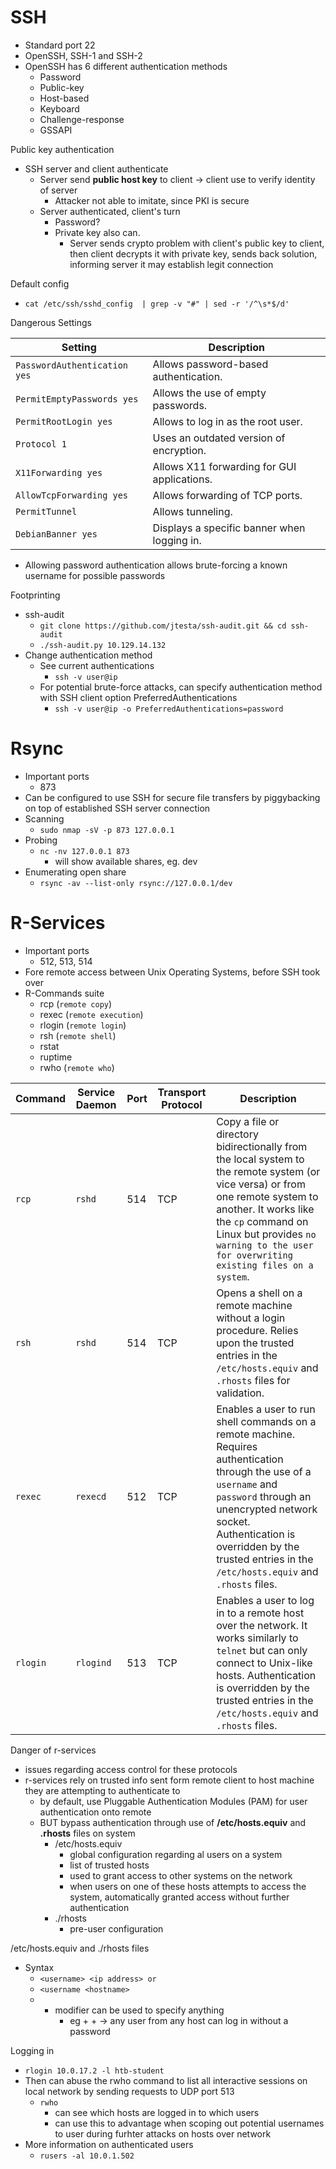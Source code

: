 # SSH
- Standard port 22
- OpenSSH, SSH-1 and SSH-2
- OpenSSH has 6 different authentication methods
	- Password
	- Public-key
	- Host-based
	- Keyboard
	- Challenge-response
	- GSSAPI

Public key authentication
- SSH server and client authenticate
	- Server send **public host key** to client -> client use to verify identity of server
		- Attacker not able to imitate, since PKI is secure
	- Server authenticated, client's turn
		- Password?
		- Private key also can.
			- Server sends crypto problem with client's public key to client, then client decrypts it with private key, sends back solution, informing server it may establish legit connection

Default config
- `cat /etc/ssh/sshd_config  | grep -v "#" | sed -r '/^\s*$/d'`

Dangerous Settings

|**Setting**|**Description**|
|---|---|
|`PasswordAuthentication yes`|Allows password-based authentication.|
|`PermitEmptyPasswords yes`|Allows the use of empty passwords.|
|`PermitRootLogin yes`|Allows to log in as the root user.|
|`Protocol 1`|Uses an outdated version of encryption.|
|`X11Forwarding yes`|Allows X11 forwarding for GUI applications.|
|`AllowTcpForwarding yes`|Allows forwarding of TCP ports.|
|`PermitTunnel`|Allows tunneling.|
|`DebianBanner yes`|Displays a specific banner when logging in.|
- Allowing password authentication allows brute-forcing a known username for possible passwords

Footprinting
- ssh-audit
	- `git clone https://github.com/jtesta/ssh-audit.git && cd ssh-audit`
	- `./ssh-audit.py 10.129.14.132`
- Change authentication method
	- See current authentications
		- `ssh -v user@ip`
	- For potential brute-force attacks, can specify authentication method with SSH client option PreferredAuthentications
		- `ssh -v user@ip -o PreferredAuthentications=password`

# Rsync
- Important ports
	- 873
- Can be configured to use SSH for secure file transfers by piggybacking on top of established SSH server connection
- Scanning
	- `sudo nmap -sV -p 873 127.0.0.1`
- Probing 
	- `nc -nv 127.0.0.1 873`
		- will show available shares, eg. dev
- Enumerating open share
	- `rsync -av --list-only rsync://127.0.0.1/dev`

# R-Services
- Important ports
	- 512, 513, 514
- Fore remote access between Unix Operating Systems, before SSH took over
- R-Commands suite
	- rcp (`remote copy`)
	- rexec (`remote execution`)
	- rlogin (`remote login`)
	- rsh (`remote shell`)
	- rstat
	- ruptime
	- rwho (`remote who`)

| **Command** | **Service Daemon** | **Port** | **Transport Protocol** | **Description**                                                                                                                                                                                                                                                            |
| ----------- | ------------------ | -------- | ---------------------- | -------------------------------------------------------------------------------------------------------------------------------------------------------------------------------------------------------------------------------------------------------------------------- |
| `rcp`       | `rshd`             | 514      | TCP                    | Copy a file or directory bidirectionally from the local system to the remote system (or vice versa) or from one remote system to another. It works like the `cp` command on Linux but provides `no warning to the user for overwriting existing files on a system`.        |
| `rsh`       | `rshd`             | 514      | TCP                    | Opens a shell on a remote machine without a login procedure. Relies upon the trusted entries in the `/etc/hosts.equiv` and `.rhosts` files for validation.                                                                                                                 |
| `rexec`     | `rexecd`           | 512      | TCP                    | Enables a user to run shell commands on a remote machine. Requires authentication through the use of a `username` and `password` through an unencrypted network socket. Authentication is overridden by the trusted entries in the `/etc/hosts.equiv` and `.rhosts` files. |
| `rlogin`    | `rlogind`          | 513      | TCP                    | Enables a user to log in to a remote host over the network. It works similarly to `telnet` but can only connect to Unix-like hosts. Authentication is overridden by the trusted entries in the `/etc/hosts.equiv` and `.rhosts` files.                                     |

Danger of r-services
- issues regarding access control for these protocols
- r-services rely on trusted info sent form remote client to host machine they are attempting to authenticate to
	- by default, use Pluggable Authentication Modules (PAM) for user authentication onto remote
	- BUT bypass authentication through use of **/etc/hosts.equiv** and **.rhosts** files on system
		- /etc/hosts.equiv
			- global configuration regarding al users on a system
			- list of trusted hosts
			- used to grant access to other systems on the network
			- when users on one of these hosts attempts to access the system, automatically granted access without further authentication
		- ./rhosts
			- pre-user configuration

/etc/hosts.equiv and ./rhosts files
- Syntax
	- `<username> <ip address> or`
	- `<username <hostname>`
	- + modifier can be used to specify anything
		- eg + +  -> any user from any host can log in without a password

Logging in
- `rlogin 10.0.17.2 -l htb-student`
- Then can abuse the rwho command to list all interactive sessions on local network by sending requests to UDP port 513
	- `rwho`
		- can see which hosts are logged in to which users
		- can use this to advantage when scoping out potential usernames to user during furhter attacks on hosts over network
- More information on authenticated users
	- `rusers -al 10.0.1.502`

